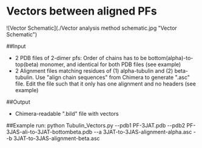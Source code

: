 # Vectors between aligned PFs

![Vector Schematic](./Vector analysis method schematic.jpg "Vector Schematic")

##Input

- 2 PDB files of 2-dimer pfs: Order of chains has to be bottom(alpha)-to-top(beta) monomer, and identical for both PDB files (see example)
- 2 Alignment files matching residues of (1) alpha-tubulin and (2) beta-tubulin. Use "align chain sequences" from Chimera to generate ".asc" file. Edit the file such that it only has one alignment and no headers (see example)

##Output
- Chimera-readable ".bild" file with vectors

##Example run:
python Tubulin_Vectors.py --pdb1 PF-3JAT.pdb --pdb2 PF-3JAS-ali-to-3JAT-bottombeta.pdb --a 3JAT-to-3JAS-alignment-alpha.asc --b 3JAT-to-3JAS-alignment-beta.asc